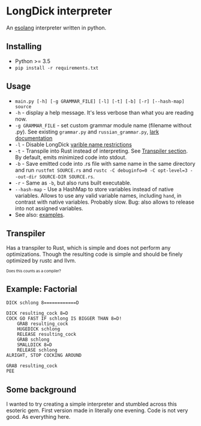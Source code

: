# LongDick interpreter

An [esolang](https://esolangs.org/wiki/LongDick) interpreter written in python.
## Installing
- Python >= 3.5
- `pip install -r requirements.txt`

## Usage
- `main.py [-h] [-g GRAMMAR_FILE] [-l] [-t] [-b] [-r] [--hash-map] source`
- `-h` - display a help message. It's less verbose than what you are reading now.
- `-g GRAMMAR_FILE` - set custom grammar module name (filename without .py). See existing `grammar.py` and `russian_grammar.py`, [lark documentation](https://lark-parser.readthedocs.io/en/latest/grammar.html)
- `-l` - Disable LongDick [varible name restrictions](./examples/name_restrictions.md)
- `-t` - Transpile into Rust instead of interpreting. See [Transpiler section](#Transpiler). By default, emits minimized code into stdout.
- `-b` - Save emitted code into .rs file with same name in the same directory and run `rustfmt SOURCE.rs` and `rustc -C debuginfo=0 -C opt-level=3 --out-dir SOURCE-DIR SOURCE.rs`.
- `-r` - Same as `-b`, but also runs built executable.
- `--hash-map` - Use a HashMap to store variables instead of native variables. Allows to use any valid variable names, including `hand`, in contrast with native variables. Probably slow. Bug: also allows to release into not assigned variables.
- See also: [examples](./examples/examples.md).

## Transpiler
Has a transpiler to Rust, which is simple and does not perform any optimizations. Though the resulting code is simple and should be finely optimized by rustc and llvm.

<sub><sup>Does this counts as a compiler?</sup></sub>

## Example: Factorial
```
DICK schlong 8============D

DICK resulting_cock 8=D
COCK GO FAST IF schlong IS BIGGER THAN 8=D!
    GRAB resulting_cock
    HUGEDICK schlong
    RELEASE resulting_cock
    GRAB schlong
    SMALLDICK 8=D
    RELEASE schlong
ALRIGHT, STOP COCKING AROUND

GRAB resulting_cock
PEE
```

## Some background
I wanted to try creating a simple interpreter and stumbled across this esoteric gem. First version made in literally one evening. Code is not very good. As everything here.
